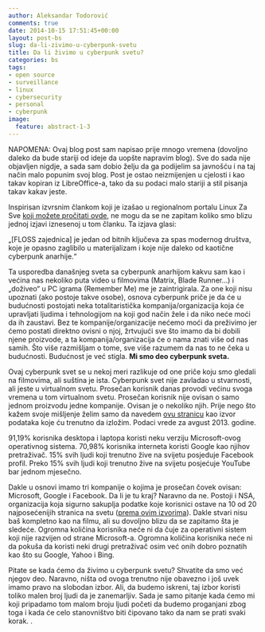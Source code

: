 ```yaml
---
author: Aleksandar Todorović
comments: true
date: 2014-10-15 17:51:45+00:00
layout: post-bs
slug: da-li-zivimo-u-cyberpunk-svetu
title: Da li živimo u cyberpunk svetu?
categories: bs
tags:
- open source
- surveillance
- linux
- cybersecurity
- personal
- cyberpunk
image:
  feature: abstract-1-3
---
```


NAPOMENA: Ovaj blog post sam napisao prije mnogo vremena (dovoljno daleko da bude stariji od ideje da uopšte napravim blog). Sve do sada nije objavljen nigdje, a sada sam dobio želju da ga podijelim sa javnošću i na taj način malo popunim svoj blog. Post je ostao neizmijenjen u cjelosti i kao takav kopiran iz LibreOffice-a, tako da su podaci malo stariji a stil pisanja takav kakav jeste.

Inspirisan izvrsnim člankom koji je izašao u regionalnom portalu Linux Za Sve [koji možete pročitati ovde](http://www.linuxzasve.com/floss-kao-mainstream-da-ali-pod-kojim-uvjetima), ne mogu da se ne zapitam koliko smo blizu jednoj izjavi iznesenoj u tom članku. Ta izjava glasi:

„[FLOSS zajednica] je jedan od bitnih ključeva za spas modernog društva, koje je opasno zaglibilo u materijalizam i koje nije daleko od kaotične cyberpunk anarhije.“

Ta usporedba današnjeg sveta sa cyberpunk anarhijom kakvu sam kao i većina nas nekoliko puta video u filmovima (Matrix, Blade Runner...) i „doživeo“ u PC igrama (Remember Me) me je zaintrigirala. Za one koji nisu upoznati (ako postoje takve osobe), osnova cyberpunk priče je da će u budućnosti postojati neka totalitaristička kompanija/organizacija koja će upravljati ljudima i tehnologijom na koji god način žele i da niko neće moći da ih zaustavi. Bez te kompanije/organizacije nećemo moći da preživimo jer ćemo postati direktno ovisni o njoj, žrtvujući sve što imamo da bi dobili njene proizvode, a ta kompanija/organizacija će o nama znati više od nas samih. Što više razmišljam o tome, sve više razumem da nas to ne čeka u budućnosti. Budućnost je već stigla. **Mi smo deo cyberpunk sveta.**

Ovaj cyberpunk svet se u nekoj meri razlikuje od one priče koju smo gledali na filmovima, ali suština je ista. Cyberpunk svet nije zavladao u stvarnosti, ali jeste u virtualnom svetu. Prosečan korisnik danas provodi većinu svoga vremena u tom virtualnom svetu. Prosečan korisnik nije ovisan o samo jednom proizvodu jedne kompanije. Ovisan je o nekoliko njih. Prije nego što kažem svoje mišljenje želim samo da navedem [ovu stranicu](www.netmarketshare.com) kao izvor podataka koje ću trenutno da izložim. Podaci vrede za avgust 2013. godine.

91,19% korisnika desktopa i laptopa koristi neku verziju Microsoft-ovog operativnog sistema.
70,98% korisnika interneta koristi Google kao njihov pretraživač.
15% svih ljudi koji trenutno žive na svijetu posjeduje Facebook profil.
Preko 15% svih ljudi koji trenutno žive na svijetu posjećuje YouTube bar jednom mjesečno.

Dakle u osnovi imamo tri kompanije o kojima je prosečan čovek ovisan: Microsoft, Google i Facebook. Da li je tu kraj? Naravno da ne. Postoji i NSA, organizacija koja sigurno sakuplja podatke koje korisnici ostave na 10 od 20 najposećenijih stranica na svetu ([prema ovim izvorima](www.alexa.com/topsites)). Dakle stvari nisu baš kompletno kao na filmu, ali su dovoljno blizu da se zapitamo šta je sledeće. Ogromna količina korisnika neće ni da čuje za operativni sistem koji nije razvijen od strane Microsoft-a. Ogromna količina korisnika neće ni da pokuša da koristi neki drugi pretraživač osim već onih dobro poznatih kao što su Google, Yahoo i Bing.

Pitate se kada ćemo da živimo u cyberpunk svetu? Shvatite da smo već njegov deo. Naravno, ništa od ovoga trenutno nije obavezno i još uvek imamo pravo na slobodan izbor. Ali, da budemo iskreni, taj izbor koristi toliko malen broj ljudi da je zanemarljiv. Sada je samo pitanje kada ćemo mi koji pripadamo tom malom broju ljudi početi da budemo proganjani zbog toga i kada će celo stanovništvo biti čipovano tako da nam se prati svaki korak.
.
